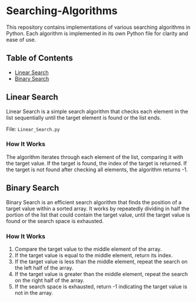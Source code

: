 # Searching-Algorithms

This repository contains implementations of various searching algorithms in Python. Each algorithm is implemented in its own Python file for clarity and ease of use.

## Table of Contents

- [Linear Search](#linear-search)
- [Binary Search](#binary-search)

## Linear Search

Linear Search is a simple search algorithm that checks each element in the list sequentially until the target element is found or the list ends.

File: `Linear_Search.py`

### How It Works

The algorithm iterates through each element of the list, comparing it with the target value. If the target is found, the index of the target is returned. If the target is not found after checking all elements, the algorithm returns -1.


## Binary Search

Binary Search is an efficient search algorithm that finds the position of a target value within a sorted array. It works by repeatedly dividing in half the portion of the list that could contain the target value, until the target value is found or the search space is exhausted.

### How It Works

1. Compare the target value to the middle element of the array.
2. If the target value is equal to the middle element, return its index.
3. If the target value is less than the middle element, repeat the search on the left half of the array.
4. If the target value is greater than the middle element, repeat the search on the right half of the array.
5. If the search space is exhausted, return -1 indicating the target value is not in the array.

